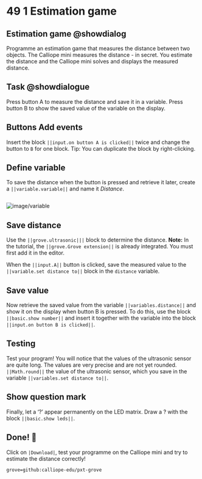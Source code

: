 # 49 1 Estimation game


## Estimation  game @showdialog
Programme an estimation game that measures the distance between two objects. The
Calliope mini measures the distance - in secret. You estimate the distance and the Calliope mini solves and displays the measured distance. 


## Task @showdialogue
Press button A to measure the distance and save it in a variable. Press button B to show the saved value of the variable on the display.


## Buttons Add events
Insert the block ``||input.on button A is clicked||`` twice and change the button to ``B`` for one block. Tip: You can duplicate the block by right-clicking.

## Define variable
To save the distance when the button is pressed and retrieve it later, create a ``||variable.variable||`` and name it *Distance*. 


```
```
![image/variable](image/variable)

## Save distance
Use the ``||grove.ultrasonic|||`` block to determine the distance.
**Note:** In the tutorial, the ``||grove.Grove extension||`` is already integrated. You must first add it in the editor.

When the ``||input.A||`` button is clicked, save the measured value to the ``||variable.set distance to||`` block in the ``distance`` variable.

## Save value
Now retrieve the saved value from the variable ``||variables.distance||`` and show it on the display when button B is pressed. To do this, use the block ``||basic.show number||`` and insert it together with the variable into the block ``||input.on button B is clicked||``.

## Testing
Test your program! You will notice that the values of the ultrasonic sensor are quite long. The values are very precise and are not yet rounded. 
``||Math.round||`` the value of the ultrasonic sensor, which you save in the variable ``||variables.set distance to||``.

## Show question mark
Finally, let a ‘?’ appear permanently on the LED matrix. Draw a ? with the block ``||basic.show leds||``.

## Done! 👏
Click on ``|Download|``, test your programme on the Calliope mini and try to estimate the distance correctly!

```package
grove=github:calliope-edu/pxt-grove
```













